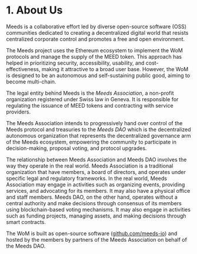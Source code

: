 
# 1. About Us

Meeds is a collaborative effort led by diverse open-source software (OSS) communities dedicated to creating a decentralized digital world that resists centralized corporate control and promotes a free and open environment.

The Meeds project uses the Ethereum ecosystem to implement the WoM protocols and manage the supply of the MEED token. This approach has helped in prioritizing security, accessibility, usability, and cost-effectiveness, making it attractive to a broad user base. However, the WoM is designed to be an autonomous and self-sustaining public good, aiming to become multi-chain. 

The legal entity behind Meeds is the _Meeds Association_, a non-profit organization registered under Swiss law in Geneva. It is responsible for regulating the issuance of MEED tokens and contracting with service providers. 

The Meeds Association intends to progressively hand over control of the Meeds protocol and treasuries to the _Meeds DAO_ which is the decentralized autonomous organization that represents the decentralized governance arm of the Meeds ecosystem, empowering the community to participate in decision-making, proposal voting, and protocol upgrades.

The relationship between Meeds Association and Meeds DAO involves the way they operate in the real world. Meeds Association is a traditional organization that have members, a board of directors, and operates under specific legal and regulatory frameworks. In the real world, Meeds Association may engage in activities such as organizing events, providing services, and advocating for its members. It may also have a physical office and staff members. Meeds DAO, on the other hand, operates without a central authority and make decisions through consensus of its members using blockchain-based voting mechanisms. It may also engage in activities such as funding projects, managing assets, and making decisions through smart contracts.

The WoM is built as open-source software ([github.com/meeds-io](https://github.com/meeds-io)) and hosted by the members by partners of the Meeds Association on behalf of the Meeds DAO.

